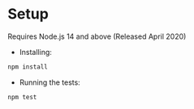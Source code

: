 # Setup

Requires Node.js 14 and above (Released April 2020)

- Installing:

```sh
npm install
```

- Running the tests:

```
npm test
```

